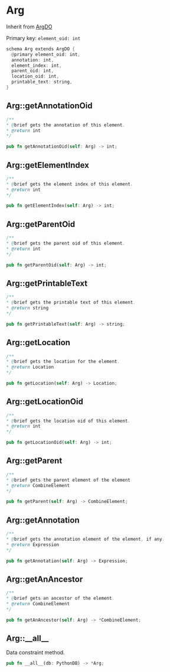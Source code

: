 # Arg

Inherit from [ArgDO](./ArgDO.md)

Primary key: `element_oid: int`

```rust
schema Arg extends ArgDO {
  @primary element_oid: int,
  annotation: int,
  element_index: int,
  parent_oid: int,
  location_oid: int,
  printable_text: string,
}
```
## Arg::getAnnotationOid

```java
/**
* @brief gets the annotation of this element.
* @return int
*/
```
```rust
pub fn getAnnotationOid(self: Arg) -> int;
```
## Arg::getElementIndex

```java
/**
* @brief gets the element index of this element.
* @return int
*/
```
```rust
pub fn getElementIndex(self: Arg) -> int;
```
## Arg::getParentOid

```java
/**
* @brief gets the parent oid of this element.
* @return int
*/
```
```rust
pub fn getParentOid(self: Arg) -> int;
```
## Arg::getPrintableText

```java
/**
* @brief gets the printable text of this element.
* @return string
*/
```
```rust
pub fn getPrintableText(self: Arg) -> string;
```
## Arg::getLocation

```java
/**
* @brief gets the location for the element.
* @return Location
*/
```
```rust
pub fn getLocation(self: Arg) -> Location;
```
## Arg::getLocationOid

```java
/**
* @brief gets the location oid of this element.
* @return int
*/
```
```rust
pub fn getLocationOid(self: Arg) -> int;
```
## Arg::getParent

```java
/**
* @brief gets the parent element of the element
* @return CombineElement 
*/
```
```rust
pub fn getParent(self: Arg) -> CombineElement;
```
## Arg::getAnnotation

```java
/**
* @brief gets the annotation element of the element, if any.
* @return Expression 
*/
```
```rust
pub fn getAnnotation(self: Arg) -> Expression;
```
## Arg::getAnAncestor

```java
/**
* @brief gets an ancestor of the element.
* @return CombineElement 
*/
```
```rust
pub fn getAnAncestor(self: Arg) -> *CombineElement;
```
## Arg::\_\_all\_\_

Data constraint method.

```rust
pub fn __all__(db: PythonDB) -> *Arg;
```
